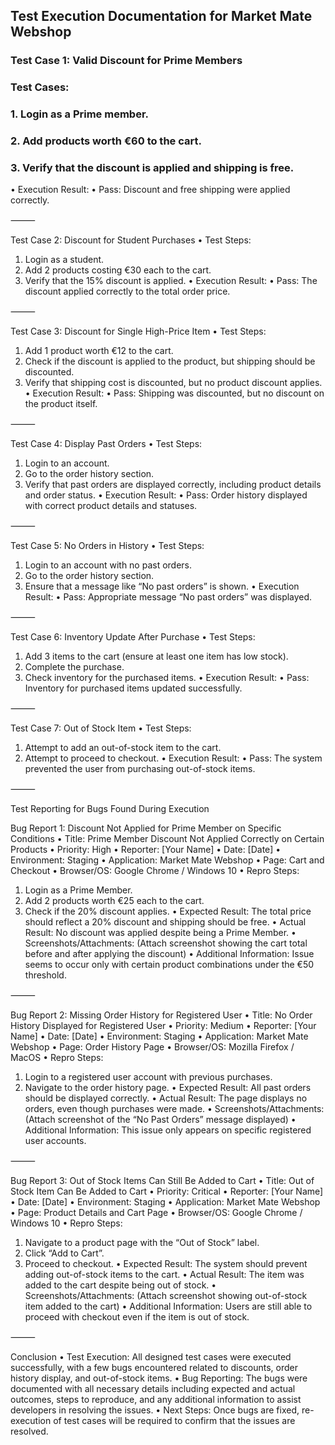 ## **Test Execution Documentation for Market Mate Webshop** ##

### **Test Case 1: Valid Discount for Prime Members**
### Test Cases:
### 1. Login as a Prime member.
### 2. Add products worth €60 to the cart.
### 3. Verify that the discount is applied and shipping is free.
• Execution Result:
• Pass: Discount and free shipping were applied correctly.

⸻

Test Case 2: Discount for Student Purchases
• Test Steps:
1. Login as a student.
2. Add 2 products costing €30 each to the cart.
3. Verify that the 15% discount is applied.
• Execution Result:
• Pass: The discount applied correctly to the total order price.

⸻

Test Case 3: Discount for Single High-Price Item
• Test Steps:
1. Add 1 product worth €12 to the cart.
2. Check if the discount is applied to the product, but shipping should be discounted.
3. Verify that shipping cost is discounted, but no product discount applies.
• Execution Result:
• Pass: Shipping was discounted, but no discount on the product itself.

⸻

Test Case 4: Display Past Orders
• Test Steps:
1. Login to an account.
2. Go to the order history section.
3. Verify that past orders are displayed correctly, including product details and order status.
• Execution Result:
• Pass: Order history displayed with correct product details and statuses.

⸻

Test Case 5: No Orders in History
• Test Steps:
1. Login to an account with no past orders.
2. Go to the order history section.
3. Ensure that a message like “No past orders” is shown.
• Execution Result:
• Pass: Appropriate message “No past orders” was displayed.

⸻

Test Case 6: Inventory Update After Purchase
• Test Steps:
1. Add 3 items to the cart (ensure at least one item has low stock).
2. Complete the purchase.
3. Check inventory for the purchased items.
• Execution Result:
• Pass: Inventory for purchased items updated successfully.

⸻

Test Case 7: Out of Stock Item
• Test Steps:
1. Attempt to add an out-of-stock item to the cart.
2. Attempt to proceed to checkout.
• Execution Result:
• Pass: The system prevented the user from purchasing out-of-stock items.

⸻

Test Reporting for Bugs Found During Execution

Bug Report 1: Discount Not Applied for Prime Member on Specific Conditions
• Title: Prime Member Discount Not Applied Correctly on Certain Products
• Priority: High
• Reporter: [Your Name]
• Date: [Date]
• Environment: Staging
• Application: Market Mate Webshop
• Page: Cart and Checkout
• Browser/OS: Google Chrome / Windows 10
• Repro Steps:
1. Login as a Prime Member.
2. Add 2 products worth €25 each to the cart.
3. Check if the 20% discount applies.
• Expected Result: The total price should reflect a 20% discount and shipping should be free.
• Actual Result: No discount was applied despite being a Prime Member.
• Screenshots/Attachments:
(Attach screenshot showing the cart total before and after applying the discount)
• Additional Information:
Issue seems to occur only with certain product combinations under the €50 threshold.

⸻

Bug Report 2: Missing Order History for Registered User
• Title: No Order History Displayed for Registered User
• Priority: Medium
• Reporter: [Your Name]
• Date: [Date]
• Environment: Staging
• Application: Market Mate Webshop
• Page: Order History Page
• Browser/OS: Mozilla Firefox / MacOS
• Repro Steps:
1. Login to a registered user account with previous purchases.
2. Navigate to the order history page.
• Expected Result: All past orders should be displayed correctly.
• Actual Result: The page displays no orders, even though purchases were made.
• Screenshots/Attachments:
(Attach screenshot of the “No Past Orders” message displayed)
• Additional Information:
This issue only appears on specific registered user accounts.

⸻

Bug Report 3: Out of Stock Items Can Still Be Added to Cart
• Title: Out of Stock Item Can Be Added to Cart
• Priority: Critical
• Reporter: [Your Name]
• Date: [Date]
• Environment: Staging
• Application: Market Mate Webshop
• Page: Product Details and Cart Page
• Browser/OS: Google Chrome / Windows 10
• Repro Steps:
1. Navigate to a product page with the “Out of Stock” label.
2. Click “Add to Cart”.
3. Proceed to checkout.
• Expected Result: The system should prevent adding out-of-stock items to the cart.
• Actual Result: The item was added to the cart despite being out of stock.
• Screenshots/Attachments:
(Attach screenshot showing out-of-stock item added to the cart)
• Additional Information:
Users are still able to proceed with checkout even if the item is out of stock.

⸻

Conclusion
• Test Execution: All designed test cases were executed successfully, with a few bugs encountered related to discounts, order history display, and out-of-stock items.
• Bug Reporting: The bugs were documented with all necessary details including expected and actual outcomes, steps to reproduce, and any additional information to assist developers in resolving the issues.
• Next Steps: Once bugs are fixed, re-execution of test cases will be required to confirm that the issues are resolved.
